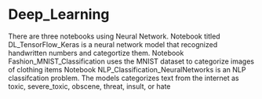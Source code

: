 # Deep_Learning
 There are three notebooks using Neural Network.
  </n>
 Notebook titled DL_TensorFlow_Keras is a neural network model that recognized handwritten numbers and categortize them.
 </n>
 Notebook Fashion_MNIST_Classification uses the MNIST dataset to categorize images of clothing items
 </n>
 Notebook NLP_Classification_NeuralNetworks is an NLP classifcation problem. The models categorizes text from the internet as toxic, severe_toxic, obscene, threat,  insult, or hate
